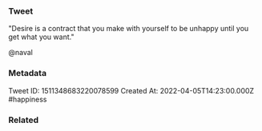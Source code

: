 ### Tweet
"Desire is a contract that you make with yourself to be unhappy until you get what you want."

@naval

### Metadata
Tweet ID: 1511348683220078599
Created At: 2022-04-05T14:23:00.000Z
#happiness 

### Related


